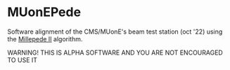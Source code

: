 # MUonEPede
Software alignment of the CMS/MUonE's beam test station (oct '22) using the [Millepede II](https://www.desy.de/~kleinwrt/MP2/doc/html/index.html) algorithm. 

WARNING! THIS IS ALPHA SOFTWARE AND YOU ARE NOT ENCOURAGED TO USE IT
